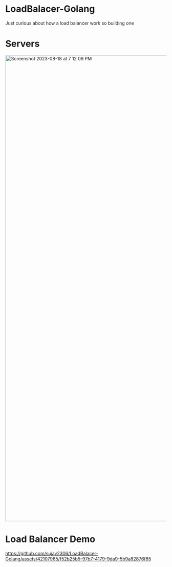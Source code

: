 # LoadBalacer-Golang
Just curious about how a load balancer work so building one

# Servers
<img width="1457" alt="Screenshot 2023-08-18 at 7 12 09 PM" src="https://github.com/sujay2306/LoadBalacer-Golang/assets/42107965/d11597f0-25d5-4af3-9639-97c1e9d6351d">

# Load Balancer Demo
https://github.com/sujay2306/LoadBalacer-Golang/assets/42107965/f52b25b5-97b7-4179-9da9-5b9a82876f85

